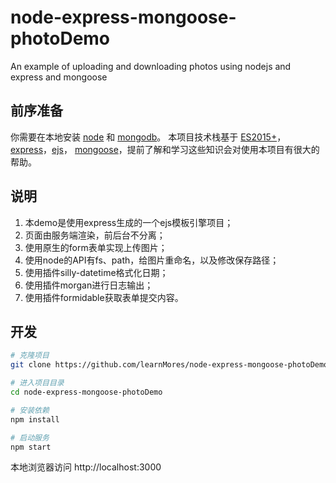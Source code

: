 # node-express-mongoose-photoDemo
An example of uploading and downloading photos using nodejs and express and mongoose 

## 前序准备

你需要在本地安装 [node](http://nodejs.org/) 和 [mongodb](https://www.mongodb.com/download-center/community)。
本项目技术栈基于 [ES2015+](http://es6.ruanyifeng.com/)，[express](http://expressjs.com/)，[ejs](https://ejs.bootcss.com/)， [mongoose](http://www.mongoosejs.net/)，提前了解和学习这些知识会对使用本项目有很大的帮助。

## 说明

1. 本demo是使用express生成的一个ejs模板引擎项目；
2. 页面由服务端渲染，前后台不分离；
3. 使用原生的form表单实现上传图片；
4. 使用node的API有fs、path，给图片重命名，以及修改保存路径；
5. 使用插件silly-datetime格式化日期；
6. 使用插件morgan进行日志输出；
7. 使用插件formidable获取表单提交内容。

## 开发

```bash
# 克隆项目
git clone https://github.com/learnMores/node-express-mongoose-photoDemo.git

# 进入项目目录
cd node-express-mongoose-photoDemo

# 安装依赖
npm install

# 启动服务
npm start
```

本地浏览器访问 http://localhost:3000
